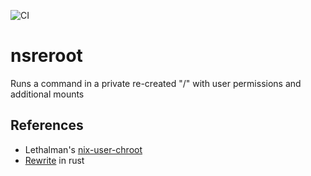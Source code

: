 ![CI](https://github.com/lpenz/nsreroot/workflows/CI/badge.svg)

# nsreroot

Runs a command in a private re-created "/" with user permissions and additional mounts


## References

- Lethalman's [nix-user-chroot](https://github.com/lethalman/nix-user-chroot)
- [Rewrite](https://github.com/nix-community/nix-user-chroot) in rust
